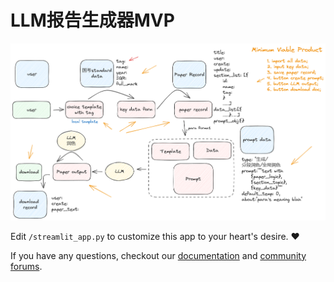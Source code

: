 # LLM报告生成器MVP

![图片](2023-07-18-1454.png "")

Edit `/streamlit_app.py` to customize this app to your heart's desire. :heart:

If you have any questions, checkout our [documentation](https://docs.streamlit.io) and [community
forums](https://discuss.streamlit.io).
